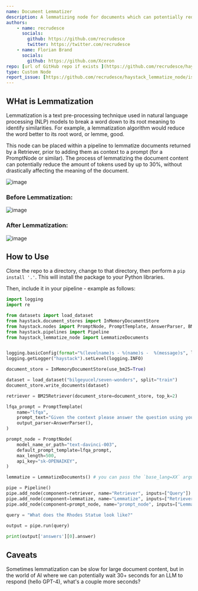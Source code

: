 ```yaml
---
name: Document Lemmatizer
description: A lemmatizing node for documents which can potentially reduce token use by up to 30%.
authors:
    - name: recrudesce
      socials:
        github: https://github.com/recrudesce
        twitter: https://twitter.com/recrudesce
    - name: Florian Brand
      socials:
        github: https://github.com/Xceron
repo: [url of GitHub repo if exists ](https://github.com/recrudesce/haystack_lemmatize_node)
type: Custom Node
report_issue: [https://github.com/recrudesce/haystack_lemmatize_node/issues](https://github.com/recrudesce/haystack_lemmatize_node/issues)
---
```

## WHat is Lemmatization
Lemmatization is a text pre-processing technique used in natural language processing (NLP) models to break a word down to its root meaning to identify similarities. For example, a lemmatization algorithm would reduce the word better to its root word, or lemme, good.

This node can be placed within a pipeline to lemmatize documents returned by a Retriever, prior to adding them as context to a prompt (for a PromptNode or similar).
The process of lemmatizing the document content can potentially reduce the amount of tokens used by up to 30%, without drastically affecting the meaning of the document.

![image](https://user-images.githubusercontent.com/6450799/230403871-d0299748-977c-4c9e-9d70-914d8ff2bf3b.png)

### Before Lemmatization:
![image](https://user-images.githubusercontent.com/6450799/230404198-a3ed6382-03b8-4ec6-b88d-4232560752f8.png)

### After Lemmatization:
![image](https://user-images.githubusercontent.com/6450799/230404246-a8488a57-73bd-4420-9f1b-8a080b84121b.png)

## How to Use

Clone the repo to a directory, change to that directory, then perform a `pip install '.'`.  This will install the package to your Python libraries.

Then, include it in your pipeline - example as follows:

```python
import logging
import re

from datasets import load_dataset
from haystack.document_stores import InMemoryDocumentStore
from haystack.nodes import PromptNode, PromptTemplate, AnswerParser, BM25Retriever
from haystack.pipelines import Pipeline
from haystack_lemmatize_node import LemmatizeDocuments


logging.basicConfig(format="%(levelname)s - %(name)s -  %(message)s", level=logging.WARNING)
logging.getLogger("haystack").setLevel(logging.INFO)

document_store = InMemoryDocumentStore(use_bm25=True)

dataset = load_dataset("bilgeyucel/seven-wonders", split="train")
document_store.write_documents(dataset)

retriever = BM25Retriever(document_store=document_store, top_k=2)

lfqa_prompt = PromptTemplate(
    name="lfqa",
    prompt_text="Given the context please answer the question using your own words. Generate a comprehensive, summarized answer. If the information is not included in the provided context, reply with 'Provided documents didn't contain the necessary information to provide the answer'\n\nContext: {documents}\n\nQuestion: {query} \n\nAnswer:",
    output_parser=AnswerParser(),
)

prompt_node = PromptNode(
    model_name_or_path="text-davinci-003",
    default_prompt_template=lfqa_prompt,
    max_length=500,
    api_key="sk-OPENAIKEY",
)

lemmatize = LemmatizeDocuments() # you can pass the `base_lang=XX` argument here too, where XX is a language as listed here: https://pypi.org/project/simplemma/

pipe = Pipeline()
pipe.add_node(component=retriever, name="Retriever", inputs=["Query"])
pipe.add_node(component=lemmatize, name="Lemmatize", inputs=["Retriever"])
pipe.add_node(component=prompt_node, name="prompt_node", inputs=["Lemmatize"])

query = "What does the Rhodes Statue look like?"
  
output = pipe.run(query)

print(output['answers'][0].answer)
```

## Caveats
Sometimes lemmatization can be slow for large document content, but in the world of AI where we can potentially wait 30+ seconds for an LLM to respond (hello GPT-4), what's a couple more seconds?
